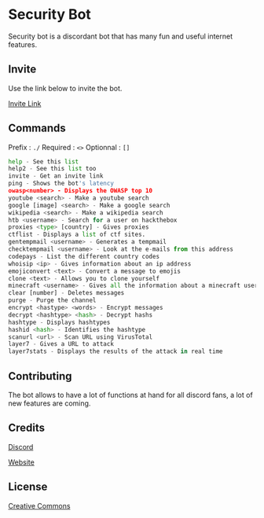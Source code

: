 # Security Bot

Security bot is a discordant bot that has many fun and useful internet features.

## Invite

Use the link below to invite the bot.

[Invite Link](https://bit.ly/2Mbw2YB)


## Commands
Prefix : ```./``` Required : ```<>``` Optionnal : ````[]````
```python
help - See this list
help2 - See this list too
invite - Get an invite link
ping - Shows the bot's latency
owasp<number> - Displays the OWASP top 10
youtube <search> - Make a youtube search
google [image] <search> - Make a google search
wikipedia <search> - Make a wikipedia search
htb <username> - Search for a user on hackthebox
proxies <type> [country] - Gives proxies
ctflist - Displays a list of ctf sites.
gentempmail <username> - Generates a tempmail
checktempmail <username> - Look at the e-mails from this address
codepays - List the different country codes
whoisip <ip> - Gives information about an ip address
emojiconvert <text> - Convert a message to emojis
clone <text> - Allows you to clone yourself
minecraft <username> - Gives all the information about a minecraft user
clear [number] - Deletes messages
purge - Purge the channel
encrypt <hastype> <words> - Encrypt messages
decrypt <hashtype> <hash> - Decrypt hashs
hashtype - Displays hashtypes
hashid <hash> - Identifies the hashtype
scanurl <url> - Scan URL using VirusTotal
layer7 - Gives a URL to attack
layer7stats - Displays the results of the attack in real time
```

## Contributing
The bot allows to have a lot of functions at hand for all discord fans, a lot of new features are coming.

## Credits

[Discord](https://discord.gg/v8QjgjE)

[Website](https://security-bot.dev/)


## License
[Creative Commons](https://creativecommons.org/licenses/by-sa/4.0/)
